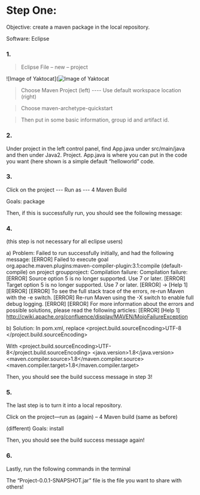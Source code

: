 # Step One:
Objective: create a maven package in the local repository. 

Software: Eclipse 

### 1.
> Eclipse File – new – project 

![Image of Yaktocat](![Image of Yaktocat](https://octodex.github.com/images/yaktocat.png)
 

> Choose Maven Project (left)  ---- Use default workspace location (right)

  

> Choose maven-archetype-quickstart

 
> Then put in some basic information, group id and artifact id. 
 
### 2.	

Under project in the left control panel, find App.java under src/main/java and then under Java2. Project. App.java is where you can put in the code you want (here shown is a simple default “helloworld” code. 
 


### 3.	

Click on the project --- Run as --- 4 Maven Build
 

Goals: package
 
Then, if this is successfully run, you should see the following message: 
 

### 4.	

(this step is not necessary for all eclipse users)

a)	Problem: 
Failed to run successfully initially, and had the following message:
[ERROR] Failed to execute goal org.apache.maven.plugins:maven-compiler-plugin:3.1:compile (default-compile) on project groupproject: Compilation failure: Compilation failure: 
[ERROR] Source option 5 is no longer supported. Use 7 or later.
[ERROR] Target option 5 is no longer supported. Use 7 or later.
[ERROR] -> [Help 1]
[ERROR] 
[ERROR] To see the full stack trace of the errors, re-run Maven with the -e switch.
[ERROR] Re-run Maven using the -X switch to enable full debug logging.
[ERROR] 
[ERROR] For more information about the errors and possible solutions, please read the following articles:
[ERROR] [Help 1] http://cwiki.apache.org/confluence/display/MAVEN/MojoFailureException

b)	Solution: 
In pom.xml, replace
 <properties>
    <project.build.sourceEncoding>UTF-8 </project.build.sourceEncoding>
  </properties>

With 
<properties>
    <project.build.sourceEncoding>UTF-8</project.build.sourceEncoding>
       <java.version>1.8</java.version>
       <maven.compiler.source>1.8</maven.compiler.source>
       <maven.compiler.target>1.8</maven.compiler.target>
</properties>
  
Then, you should see the build success message in step 3!

### 5.	

The last step is to turn it into a local repository. 

Click on the project—run as (again) – 4 Maven build (same as before)
 

(different) Goals: install 
 

Then, you should see the build success message again!

### 6.	

Lastly, run the following commands in the terminal
 

The “Project-0.0.1-SNAPSHOT.jar” file is the file you want to share with others!

